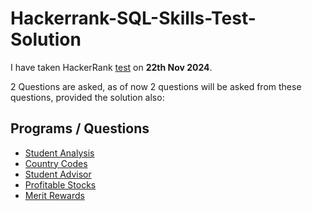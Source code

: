 # Hackerrank-SQL-Skills-Test-Solution
I have taken HackerRank [test](https://www.hackerrank.com/skills-verification/sql_basic) on __22th Nov 2024__. 

2 Questions are asked, as of now 2 questions will be asked from these questions, provided the solution also:
## Programs / Questions
- [Student Analysis](student-analysis.sql)
- [Country Codes](country-codes.sql)
- [Student Advisor](student-advisor.sql)
- [Profitable Stocks](profitable-stocks.sql)
- [Merit Rewards](merit-rewards.sql)
